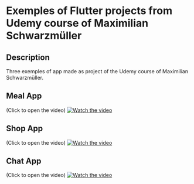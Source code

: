 # Exemples of Flutter projects from Udemy course of Maximilian Schwarzmüller

## Description

Three exemples of app made as project of the Udemy course of Maximilian Schwarzmüller. 

## Meal App
(Click to open the video)
[![Watch the video](https://img.youtube.com/vi/1u-UGSfPG9o/maxresdefault.jpg)](https://www.youtube.com/watch?v=1u-UGSfPG9o&feature=youtu.be)

## Shop App
(Click to open the video)
[![Watch the video](https://img.youtube.com/vi/5ljdrJtF7Vg/maxresdefault.jpg)](https://www.youtube.com/watch?v=5ljdrJtF7Vg&feature=youtu.be)

## Chat App
(Click to open the video)
[![Watch the video](https://img.youtube.com/vi/JkwTmyQHS_c/maxresdefault.jpg)](https://www.youtube.com/watch?v=JkwTmyQHS_c&feature=youtu.be)



